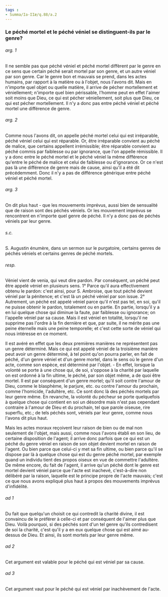 ```yaml
---
tags : 
- Summa/Ia-IIæ/q.88/a.2
---
```


### Le péché mortel et le péché véniel se distinguent-ils par le genre?

###### arg. 1
Il ne semble pas que péché véniel et péché mortel diffèrent par le genre en ce sens que certain péché serait mortel par son genre, et un autre véniel par son genre. Car le genre bon et mauvais se prend, dans les actes humains, par rapport à la matière ou à l'objet, nous l'avons dit. Mais en n'importe quel objet ou quelle matière, il arrive de pécher mortellement et véniellement; n'importe quel bien périssable, l'homme peut en effet l'aimer soit moins que Dieu, ce qui est pécher véniellement, soit plus que Dieu, ce qui est pécher mortellement. Il n'y a donc pas entre péché véniel et péché mortel une différence de genre. 

###### arg. 2
Comme nous l'avons dit, on appelle péché mortel celui qui est irréparable, péché véniel celui qui est réparable. Or, être irréparable convient au péché de malice, que certains appellent irrémissible; être réparable convient au péché commis par faiblesse ou par ignorance, que l'on appelle rémissible. Il y a donc entre le péché mortel et le péché véniel la même différence qu'entre le péché de malice et celui de faiblesse ou d'ignorance. Or ce n'est pas là une différence de genre mais de cause, ainsi qu'il a été dit précédemment. Donc il n'y a pas de différence générique entre péché véniel et péché mortel. 

###### arg. 3
On dit plus haut - que les mouvements imprévus, aussi bien de sensualité que de raison sont des péchés véniels. Or les mouvement imprévus se rencontrent en n'importe quel genre de péché. Il n'y a donc pas de péchés véniels par leur genre. 

###### s.c.
S. Augustin énumère, dans un sermon sur le purgatoire, certains genres de péchés véniels et certains genres de péché mortels. 

###### resp.
Véniel vient de venia, qui veut dire pardon. Par conséquent, un péché peut être appelé véniel en plusieurs sens. 1° Parce qu'il aura effectivement obtenu le pardon: c'est ainsi, pour S. Ambroise, que tout péché devient véniel par la pénitence; et c'est là un péché véniel par son issue. 2° Autrement, un péché est appelé véniel parce qu'il n'est pas tel, en soi, qu'il ne puisse obtenir le pardon, totalement ou en partie. En partie, lorsqu'il y a en lui quelque chose qui diminue la faute, par faiblesse ou ignorance; on l'appelle véniel par sa cause. Mais il est véniel en totalité, lorsqu'il ne supprime pas l'ordre à la fin dernière et que, par suite, il ne mérite pas une peine éternelle mais une peine temporelle; et c'est cette sorte de véniel qui nous intéresse en ce moment. 

Il est avéré en effet que les deux premières manières ne représentent pas un genre déterminé. Mais ce qui est appelé véniel de la troisième manière peut avoir un genre déterminé, à tel point qu'on pourra parler, en fait de péché, d'un genre véniel et d'un genre mortel, dans le sens où le genre d'un acte, comme son espèce, est déterminé par l'objet. - En effet, lorsque la volonté se porte à une chose qui, de soi, s'oppose à la charité par laquelle on est ordonné à la fin ultime, le péché, par son objet même, a de quoi être mortel. Il est par conséquent d'un genre mortel; qu'il soit contre l'amour de Dieu, comme le blasphème, le parjure, etc. ou contre l'amour du prochain, comme l'homicide, l'adultère, etc. Ce sont donc là des péchés mortels par leur genre même. En revanche, la volonté du pécheur se porte quelquefois à quelque chose qui contient en soi un désordre mais n'est pas cependant contraire à l'amour de Dieu et du prochain, tel que parole oiseuse, rire superflu, etc.; de tels péchés sont, véniels par leur genre, comme nous l'avons dit plus haut. 

Mais les actes moraux reçoivent leur raison de bien ou de mal non seulement de l'objet, mais aussi, comme nous l'avons établi en son lieu, de certaine disposition de l'agent; il arrive donc parfois que ce qui est un péché du genre véniel en raison de son objet devient mortel en raison de l'agent. Ou bien parce que celui-ci y met sa fin ultime, ou bien parce qu'il se dispose par là à quelque chose qui est du genre péché mortel, par exemple quand un individu tient des propos oiseux en vue de commettre l'adultère. De même encore, du fait de l'agent, il arrive qu'un péché dont le genre est mortel devient véniel parce que l'acte est inachevé, c'est-à-dire non délibéré par la raison, laquelle est le principe propre de l'acte mauvais; c'est ce que nous avons expliqué plus haut à propos des mouvements imprévus d'infidélité. 

###### ad 1
Du fait que quelqu'un choisit ce qui contredit la charité divine, il est convaincu de le préférer à celle-ci et par conséquent de l'aimer plus que Dieu. Voilà pourquoi, si des péchés sont d'un tel genre qu'ils contredisent de soi la charité, c'est qu'il y a en eux quelque chose qui est aimé au-dessus de Dieu. Et ainsi, ils sont mortels par leur genre même. 

###### ad 2
Cet argument est valable pour le péché qui est véniel par sa cause. 

###### ad 3
Cet argument vaut pour le péché qui est véniel par inachèvement de l'acte. 

